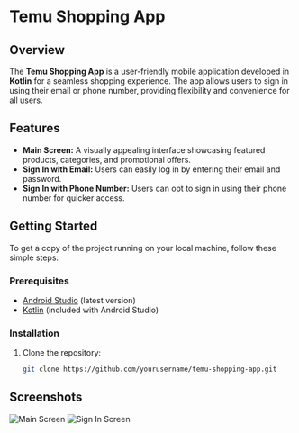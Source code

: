# Temu Shopping App

## Overview

The **Temu Shopping App** is a user-friendly mobile application developed in **Kotlin** for a seamless shopping experience. The app allows users to sign in using their email or phone number, providing flexibility and convenience for all users.

## Features

- **Main Screen:** A visually appealing interface showcasing featured products, categories, and promotional offers.
- **Sign In with Email:** Users can easily log in by entering their email and password.
- **Sign In with Phone Number:** Users can opt to sign in using their phone number for quicker access.

## Getting Started

To get a copy of the project running on your local machine, follow these simple steps:

### Prerequisites

- [Android Studio](https://developer.android.com/studio) (latest version)
- [Kotlin](https://kotlinlang.org/) (included with Android Studio)

### Installation

1. Clone the repository:
   ```bash
   git clone https://github.com/yourusername/temu-shopping-app.git
## Screenshots

![Main Screen](link_to_your_screenshot)
![Sign In Screen](link_to_your_screenshot)
